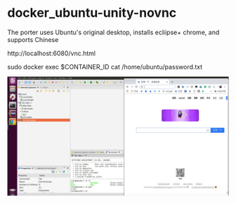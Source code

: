 # docker_ubuntu-unity-novnc

The porter uses Ubuntu's original desktop, installs ecliipse+ chrome, and supports Chinese

http://localhost:6080/vnc.html

sudo docker exec $CONTAINER_ID cat /home/ubuntu/password.txt

![image](https://github.com/land007/docker_ubuntu-unity-novnc/blob/master/WechatIMG543.jpeg)